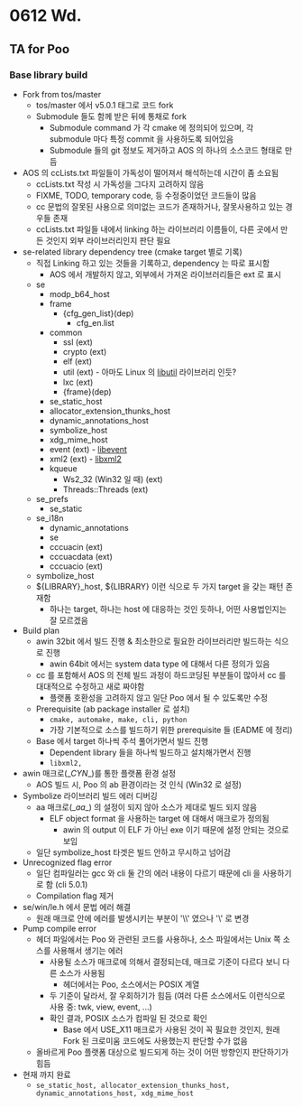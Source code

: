 # 0612 Wd.

## TA for Poo

### Base library build

* Fork from tos/master
  * tos/master 에서 v5.0.1 태그로 코드 fork
  * Submodule 들도 함께 받은 뒤에 통채로 fork
    * Submodule command 가 각 cmake 에 정의되어 있으며, 각 submodule 마다 특정 commit 을 사용하도록 되어있음
    * Submodule 들의 git 정보도 제거하고 AOS 의 하나의 소스코드 형태로 만듬
* AOS 의 ccLists.txt 파일들이 가독성이 떨어져서 해석하는데 시간이 좀 소요됨
  * ccLists.txt 작성 시 가독성을 그다지 고려하지 않음
  * FIXME, TODO, temporary code, 등 수정중이었던 코드들이 많음
  * cc 문법의 잘못된 사용으로 의미없는 코드가 존재하거나, 잘못사용하고 있는 경우들 존재
  * ccLists.txt 파일들 내에서 linking 하는 라이브러리 이름들이, 다른 곳에서 만든 것인지 외부 라이브러리인지 판단 필요
* se-related library dependency tree (cmake target 별로 기록)
  * 직접 Linking 하고 있는 것들을 기록하고, dependency 는 따로 표시함
    * AOS 에서 개발하지 않고, 외부에서 가져온 라이브러리들은 ext 로 표시
  * se
    * modp_b64_host
    * frame
      * {cfg_gen_list}(dep)
        * cfg_en.list
    * common
      * ssl (ext)
      * crypto (ext)
      * elf (ext)
      * util (ext) - 아마도 Linux 의 [libutil][1] 라이브러리 인듯?
      * lxc (ext)
      * {frame}(dep)
    * se_static_host
    * allocator_extension_thunks_host
    * dynamic_annotations_host
    * symbolize_host
    * xdg_mime_host
    * event (ext) - [libevent][2]
    * xml2 (ext) - [libxml2][3]
    * kqueue
      * Ws2_32 (Win32 일 때) (ext)
      * Threads::Threads (ext)
  * se_prefs
    * se_static
  * se_i18n
    * dynamic_annotations
    * se
    * cccuacin (ext)
    * cccuacdata (ext)
    * cccuacio (ext)
  * symbolize_host
  * ${LIBRARY}_host, ${LIBRARY} 이런 식으로 두 가지 target 을 갖는 패턴 존재함
    * 하나는 target, 하나는 host 에 대응하는 것인 듯하나, 어떤 사용법인지는 잘 모르겠음
* Build plan
  * awin 32bit 에서 빌드 진행 & 최소한으로 필요한 라이브러리만 빌드하는 식으로 진행
    * awin 64bit 에서는 system data type 에 대해서 다른 정의가 있음
  * cc 를 포함해서 AOS 의 전체 빌드 과정이 하드코딩된 부분들이 많아서 cc 를 대대적으로 수정하고 새로 짜야함
    * 플랫폼 호환성을 고려하지 않고 일단 Poo 에서 될 수 있도록만 수정
  * Prerequisite (ab package installer 로 설치)
    * `cmake, automake, make, cli, python`
    * 가장 기본적으로 소스를 빌드하기 위한 prerequisite 들 (EADME 에 정리)
  * Base 에서 target 하나씩 주석 풀어가면서 빌드 진행
    * Dependent library 들을 하나씩 빌드하고 설치해가면서 진행
    * `libxml2, `
* awin 매크로(\__CYN__)를 통한 플랫폼 환경 설정
  * AOS 빌드 시, Poo 의 ab 환경이라는 것 인식 (Win32 로 설정)
* Symbolize 라이브러리 빌드 에러 디버깅
  * aa 매크로(\__aa__) 의 설정이 되지 않아 소스가 제대로 빌드 되지 않음
    * ELF object format 을 사용하는 target 에 대해서 매크로가 정의됨
      * awin 의 output 이 ELF 가 아닌 exe 이기 때문에 설정 안되는 것으로 보임
  * 일단 symbolize_host 타겟은 빌드 안하고 무시하고 넘어감
* Unrecognized flag error
  * 일단 컴파일러는 gcc 와 cli 둘 간의 에러 내용이 다르기 때문에 cli 을 사용하기로 함 (cli 5.0.1)
  * Compilation flag 제거
* se/win/le.h 에서 문법 에러 해결
  * 원래 매크로 안에 에러를 발생시키는 부분이 '\\\\' 였으나 '\\' 로 변경
* Pump compile error
  * 헤더 파일에서는 Poo 와 관련된 코드를 사용하나, 소스 파일에서는 Unix 쪽 소스를 사용해서 생기는 에러
    * 사용될 소스가 매크로에 의해서 결정되는데, 매크로 기준이 다르다 보니 다른 소스가 사용됨
      * 헤더에서는 Poo, 소스에서는 POSIX 계열
    * 두 기준이 달라서, 잘 우회하기가 힘듬 (여러 다른 소스에서도 이런식으로 사용 중: twk, view, event, ...)
    * 확인 결과,  POSIX 소스가 컴파일 된 것으로 확인
      * Base 에서 USE_X11 매크로가 사용된 것이 꼭 필요한 것인지, 원래 Fork 된 크로미움 코드에도 사용했는지 판단할 수가 없음
  * 올바르게 Poo 플랫폼 대상으로 빌드되게 하는 것이 어떤 방향인지 판단하기가 힘듬
* 현재 까지 완료
  * `se_static_host, allocator_extension_thunks_host, dynamic_annotations_host, xdg_mime_host`

[1]:https://www.daemon-systems.org/man/libutil.3.html
[2]:https://libevent.org/
[3]:http://www.xmlsoft.org/
